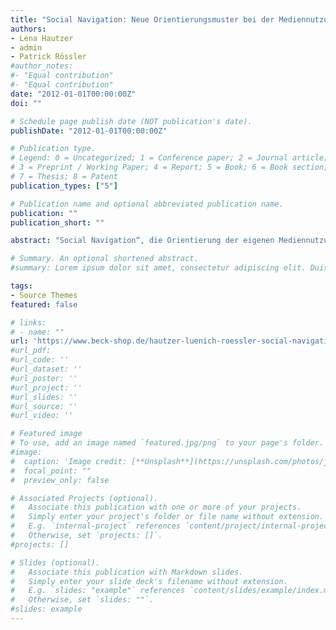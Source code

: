```yaml
---
title: "Social Navigation: Neue Orientierungsmuster bei der Mediennutzung im Internet"
authors:
- Lena Hautzer
- admin
- Patrick Rössler
#author_notes:
#- "Equal contribution"
#- "Equal contribution"
date: "2012-01-01T00:00:00Z"
doi: ""

# Schedule page publish date (NOT publication's date).
publishDate: "2012-01-01T00:00:00Z"

# Publication type.
# Legend: 0 = Uncategorized; 1 = Conference paper; 2 = Journal article;
# 3 = Preprint / Working Paper; 4 = Report; 5 = Book; 6 = Book section;
# 7 = Thesis; 8 = Patent
publication_types: ["5"]

# Publication name and optional abbreviated publication name.
publication: ""
publication_short: ""

abstract: "Social Navigation“, die Orientierung der eigenen Mediennutzung am Verhalten Anderer und das Hinterlassen eigener Nutzungsinformationen, ist eines der aktuellen Phänomene im Internet. Auf Grundlage etablierter Ansätze der Kommunikationswissenschaft legt diese Studie eine umfassende theoretische Modellierung des Kommunikationsprozesses via „Social Navigation“ auf Mikro-, Meso- und Makroebene vor. Ausgewählte Aspekte wurden außerdem anhand eines Mehrmethodendesigns (Befragung und Inhaltsanalyse) in mehreren Piloterhebungen empirisch vertieft."

# Summary. An optional shortened abstract.
#summary: Lorem ipsum dolor sit amet, consectetur adipiscing elit. Duis posuere tellus ac convallis placerat. Proin tincidunt magna sed ex sollicitudin condimentum.

tags:
- Source Themes
featured: false

# links:
# - name: ""
url: 'https://www.beck-shop.de/hautzer-luenich-roessler-social-navigation/product/11612910'
#url_pdf:
#url_code: ''
#url_dataset: ''
#url_poster: ''
#url_project: ''
#url_slides: ''
#url_source: ''
#url_video: ''

# Featured image
# To use, add an image named `featured.jpg/png` to your page's folder. 
#image:
#  caption: 'Image credit: [**Unsplash**](https://unsplash.com/photos/jdD8gXaTZsc)'
#  focal_point: ""
#  preview_only: false

# Associated Projects (optional).
#   Associate this publication with one or more of your projects.
#   Simply enter your project's folder or file name without extension.
#   E.g. `internal-project` references `content/project/internal-project/index.md`.
#   Otherwise, set `projects: []`.
#projects: []

# Slides (optional).
#   Associate this publication with Markdown slides.
#   Simply enter your slide deck's filename without extension.
#   E.g. `slides: "example"` references `content/slides/example/index.md`.
#   Otherwise, set `slides: ""`.
#slides: example
---
```

